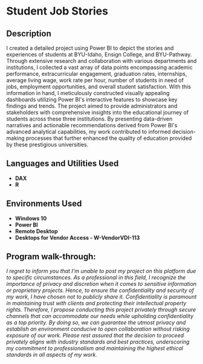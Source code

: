 <h1>Student Job Stories</h1>


<h2>Description</h2>
I created a detailed project using Power BI to depict the stories and experiences of students at BYU-Idaho, Ensign College, and BYU-Pathway. Through extensive research and collaboration with various departments and institutions, I collected a vast array of data points encompassing academic performance, extracurricular engagement, graduation rates, internships, average living wage, work rate per hour, number of students in need of jobs, employment opportunities, and overall student satisfaction. With this information in hand, I meticulously constructed visually appealing dashboards utilizing Power BI's interactive features to showcase key findings and trends. The project aimed to provide administrators and stakeholders with comprehensive insights into the educational journey of students across these three institutions. By presenting data-driven narratives and actionable recommendations derived from Power BI's advanced analytical capabilities, my work contributed to informed decision-making processes that further enhanced the quality of education provided by these prestigious universities.
<br />


<h2>Languages and Utilities Used</h2>

- <b>DAX</b> 
- <b>R</b>

<h2>Environments Used </h2>

- <b>Windows 10</b>
- <b>Power BI</b>
- <b>Remote Desktop</b>
- <b>Desktops for Vendor Access - W-VendorVDI-113</b>

<h2>Program walk-through:</h2>

_<p align="left">
I regret to inform you that I'm unable to post my project on this platform due to specific circumstances. As a professional in this field, I recognize the importance of privacy and discretion when it comes to sensitive information or proprietary projects. Hence, to ensure the confidentiality and security of my work, I have chosen not to publicly share it. Confidentiality is paramount in maintaining trust with clients and protecting their intellectual property rights. Therefore, I propose conducting this project privately through secure channels that can accommodate our needs while upholding confidentiality as a top priority. By doing so, we can guarantee the utmost privacy and establish an environment conducive to open collaboration without risking exposure of our work. Please rest assured that the decision to proceed privately aligns with industry standards and best practices, underscoring my commitment to professionalism and maintaining the highest ethical standards in all aspects of my work.<br/>_



<!--
 ```diff
- text in red
+ text in green
! text in orange
# text in gray
@@ text in purple (and bold)@@
```
--!>
